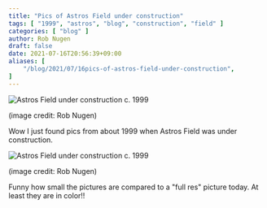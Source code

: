 ```yaml
---
title: "Pics of Astros Field under construction"
tags: [ "1999", "astros", "blog", "construction", "field" ]
categories: [ "blog" ]
author: Rob Nugen
draft: false
date: 2021-07-16T20:56:39+09:00
aliases: [
    "/blog/2021/07/16pics-of-astros-field-under-construction",
]
---
```


<img
src="https://b.robnugen.com/construction/stadium/stadium2.jpg"
alt="Astros Field under construction c. 1999"
class="" />

<div class="note">(image credit: Rob Nugen)</div>

Wow I just found pics from about 1999 when Astros Field was under construction.

<img
src="https://b.robnugen.com/construction/stadium/stadium.jpg"
alt="Astros Field under construction c. 1999"
class="" />

<div class="note">(image credit: Rob Nugen)</div>

Funny how small the pictures are compared to a "full res" picture today.  At least they are in color!!
